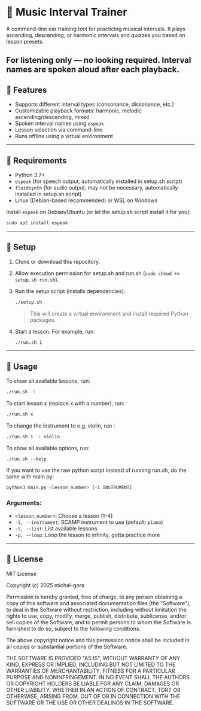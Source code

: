 # 🎵 Music Interval Trainer

A command-line ear training tool for practicing musical intervals.
It plays ascending, descending, or harmonic intervals and quizzes you based on lesson presets.

For listening only — no looking required. Interval names are spoken aloud after each playback.
---

## 🎹 Features

- Supports different interval types (consonance, dissonance, etc.)
- Customizable playback formats: harmonic, melodic ascending/descending, mixed
- Spoken interval names using `espeak`
- Lesson selection via command-line
- Runs offline using a virtual environment

---

## 🧰 Requirements

- Python 3.7+
- `espeak` (for speech output, automatically installed in setup.sh script)
- `fluidsynth` (for audio output, may not be necessary, automatically installed in setup.sh script)
- Linux (Debian-based recommended) or WSL on Windows

Install `espeak` on Debian/Ubuntu (or let the setup.sh script install it for you):

```bash
sudo apt install espeak
```

---

## 🚀 Setup

1. Clone or download this repository.
2. Allow execution permission for setup.sh and run.sh (`sudo chmod +x setup.sh run.sh`).

3. Run the setup script (installs dependencies):

   ```bash
   ./setup.sh
   ```

   > This will create a virtual environment and install required Python packages.

4. Start a lesson. For example, run:
   ```bash
   ./run.sh 1
   ```

---

## 🧠 Usage

To show all available lessons, run:
```bash
./run.sh -l
```
To start lesson x (replace x with a number), run:
```bash
./run.sh x
```
To change the instrument to e.g. violin, run :
```bash
./run.sh 1 -i violin
```
To show all available options, run:
```
./run.sh --help
```

If you want to use the raw python script instead of running run.sh, do the same with main.py:
```bash
python3 main.py <lesson_number> [-i INSTRUMENT]
```

### Arguments:

- `<lesson_number>`: Choose a lesson (1–4)
- `-i, --instrument`: SCAMP instrument to use (default: `piano`)
- `-l, --list`: List available lessons
- `-p, --loop`: Loop the lesson to infinity, gotta practice more

---

## 📄 License

MIT License

Copyright (c) 2025 michal-gora

Permission is hereby granted, free of charge, to any person obtaining a copy
of this software and associated documentation files (the "Software"), to deal
in the Software without restriction, including without limitation the rights
to use, copy, modify, merge, publish, distribute, sublicense, and/or sell
copies of the Software, and to permit persons to whom the Software is
furnished to do so, subject to the following conditions:

The above copyright notice and this permission notice shall be included in all
copies or substantial portions of the Software.

THE SOFTWARE IS PROVIDED "AS IS", WITHOUT WARRANTY OF ANY KIND, EXPRESS OR
IMPLIED, INCLUDING BUT NOT LIMITED TO THE WARRANTIES OF MERCHANTABILITY,
FITNESS FOR A PARTICULAR PURPOSE AND NONINFRINGEMENT. IN NO EVENT SHALL THE
AUTHORS OR COPYRIGHT HOLDERS BE LIABLE FOR ANY CLAIM, DAMAGES OR OTHER
LIABILITY, WHETHER IN AN ACTION OF CONTRACT, TORT OR OTHERWISE, ARISING FROM,
OUT OF OR IN CONNECTION WITH THE SOFTWARE OR THE USE OR OTHER DEALINGS IN THE
SOFTWARE.

